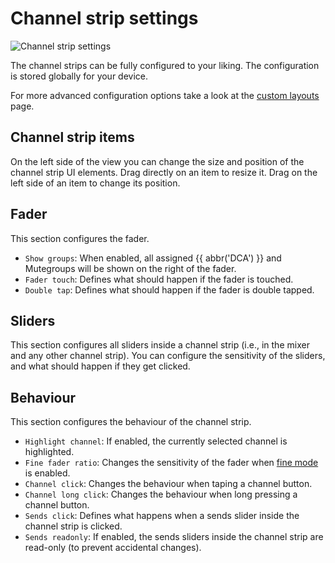# Channel strip settings

![Channel strip settings](../img/settings/channel-strip.png)

The channel strips can be fully configured to your liking. The configuration is stored globally for your device.

For more advanced configuration options take a look at the [custom layouts](../custom-layouts.md) page.

## Channel strip items

On the left side of the view you can change the size and position of the channel strip UI elements.
Drag directly on an item to resize it. Drag on the left side of an item to change its position.

## Fader

This section configures the fader.

- `Show groups`: When enabled, all assigned {{ abbr('DCA') }} and Mutegroups will be shown on the right of the fader.
- `Fader touch`: Defines what should happen if the fader is touched.
- `Double tap`: Defines what should happen if the fader is double tapped.

## Sliders

This section configures all sliders inside a channel strip (i.e., in the mixer and any other channel strip).
You can configure the sensitivity of the sliders, and what should happen if they get clicked.

## Behaviour

This section configures the behaviour of the channel strip.

- `Highlight channel`: If enabled, the currently selected channel is highlighted.
- `Fine fader ratio`: Changes the sensitivity of the fader when [fine mode](../ui-controls.md/#fine-mode) is enabled.
- `Channel click`: Changes the behaviour when taping a channel button.
- `Channel long click`: Changes the behaviour when long pressing a channel button.
- `Sends click`: Defines what happens when a sends slider inside the channel strip is clicked.
- `Sends readonly`: If enabled, the sends sliders inside the channel strip are read-only (to prevent accidental
  changes).